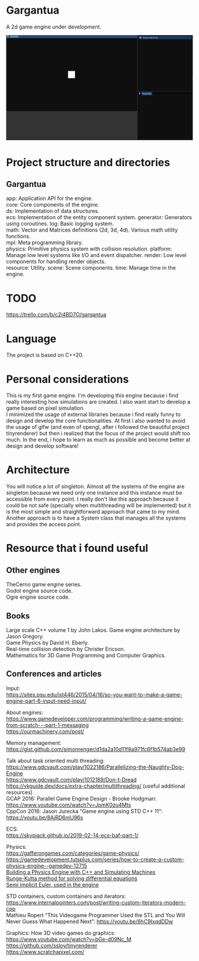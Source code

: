 # Gargantua
A 2d game engine under development.  

![](images/editor2.gif)  



# Project structure and directories
## Gargantua
app:		Application API for the engine.  
core:		Core components of the engine.    
ds:			Implementation of data structures.  
ecs:		Implementation of the entity component system.
generator:	Generators using coroutines.
log:		Basic logging system.  
math:		Vector and Matrices definitions (2d, 3d, 4d). Various math utility functions.  
mpl:		Meta programming library.  
physics:	Primitive physics system with collision resolution.
platform:	Manage low level systems like I/O and event dispatcher.
render:		Low level components for handling render objects.   
resource:	Utility.
scene:		Scene components.
time:		Manage time in the engine.  



# TODO
https://trello.com/b/c2i4BD7O/gargantua



# Language 
The project is based on C++20.


# Personal considerations
This is my first game engine. I'm developing this engine because i find really 
interesting how simulations are created. I also want start to develop a game based on pixel simulation.  
I minimized the usage of external libraries because i find really funny to design and develop the core functionalities.
At first i also wanted to avoid the usage of glfw (and even of opengl, after i followed the beautiful project tinyrenderer)
but then i realized that the focus of the project would shift too much. 
In the end, i hope to learn as much as possible and become better at design and develop software!  


# Architecture 
You will notice a lot of singleton. 
Almost all the systems of the engine are singleton because we need only one instance and 
this instance must be accessible from every point. I really don't like this approach because it 
could be not safe (specially when multithreading will be implemented) but it is the most simple and 
straightforward approach that came to my mind. Another approach is to have a System class that manages 
all the systems and provides the access point. 


# Resource that i found useful

## Other engines 
TheCerno game engine series.  
Godot engine source code.  
Ogre engine source code.  


## Books
Large scale C++ volume 1 by John Lakos.
Game engine architecture by Jason Gregory.  
Game Physics by David H. Eberly.  
Real-time collision detection by Christer Ericson.  
Mathematics for 3D Game Programming and Computer Graphics.  



## Conferences and articles
Input:  
https://sites.psu.edu/ist446/2015/04/16/so-you-want-to-make-a-game-engine-part-6-input-need-input/


About engines:  
https://www.gamedeveloper.com/programming/writing-a-game-engine-from-scratch---part-1-messaging  
https://ourmachinery.com/post/   


Memory management: https://gist.github.com/simonrenger/d1da2a10d11f8a971fc6f1b574ab3e99  


Talk about task oriented multi threading: 
https://www.gdcvault.com/play/1022186/Parallelizing-the-Naughty-Dog-Engine  
https://www.gdcvault.com/play/1012189/Don-t-Dread  
https://vkguide.dev/docs/extra-chapter/multithreading/ (useful additional resources)  
GCAP 2016: Parallel Game Engine Design - Brooke Hodgman: https://www.youtube.com/watch?v=JpmK0zu4Mts   
CppCon 2016: Jason Jurecka “Game engine using STD C++ 11": https://youtu.be/8AjRD6mU96s   

ECS:  
https://skypjack.github.io/2019-02-14-ecs-baf-part-1/  


Physics:  
https://gafferongames.com/categories/game-physics/  
https://gamedevelopment.tutsplus.com/series/how-to-create-a-custom-physics-engine--gamedev-12715  
[Building a Physics Engine with C++ and Simulating Machines](https://youtu.be/TtgS-b191V0)  
[Runge-Kutta method for solving differential equations](https://en.wikipedia.org/wiki/Runge%E2%80%93Kutta_methods)  
[Semi implicit Euler, used in the engine](https://en.wikipedia.org/wiki/Semi-implicit_Euler_method)


STD containers, custom containers and iterators:  
https://www.internalpointers.com/post/writing-custom-iterators-modern-cpp   
Mathieu Ropert “This Videogame Programmer Used the STL and You Will Never Guess What Happened Next”: https://youtu.be/6hC9IxqdDDw   



Graphics:
How 3D video games do graphics: https://www.youtube.com/watch?v=bGe-d09Nc_M  
https://github.com/ssloy/tinyrenderer   
https://www.scratchapixel.com/

